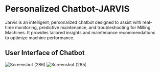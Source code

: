 # Personalized Chatbot-JARVIS
Jarvis is an intelligent, personalized chatbot designed to assist with real-time monitoring, predictive maintenance, and troubleshooting for Milling Machines. It provides tailored insights and maintenance recommendations to optimize machine performance.
## User Interface of Chatbot
![Screenshot (286)](https://github.com/user-attachments/assets/50867e56-d430-4b6d-b11a-4c7e632b40dc)
![Screenshot (285)](https://github.com/user-attachments/assets/4e7e419c-e0a9-448b-9dd2-c70de543e3c8)
